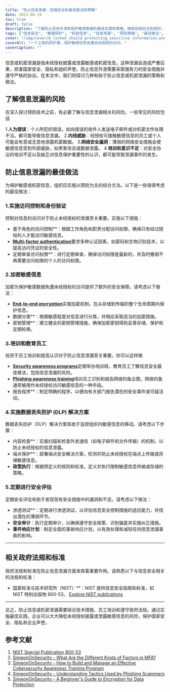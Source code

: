 ```yaml
---
title: "防止信息泄漏：加强安全的最佳做法和策略"
date: 2023-06-19
toc: true
draft: false
description: "了解防止信息外泄和保护敏感数据的最佳实践和策略，确保加强安全和保护。"
tags: ["信息安全", "数据保护", "机密信息", "信息泄漏", "预防策略", "最佳做法", "访问控制", "加密", "员工培训", "网络安全", "防止数据丢失", "安全评估", "政府法规", "NIST", "内部威胁", "网络安全漏洞", "人为错误", "宣传计划", "网络钓鱼意识", "DLP 解决方案", "基于角色的访问控制", "多因素认证", "加密密钥管理", "端点保护", "内容检查", "安全审计", "渗透测试", "事件响应规划", "安全协议", "信息保护"]
cover: "/img/cover/A_locked_shield_protecting_sensitive_information.png"
coverAlt: "一个上锁的防护罩，保护敏感信息免遭未经授权的访问。"
coverCaption: ""
---
```


信息或机密泄漏是指未经授权披露或泄露敏感或机密信息。这种泄漏会造成严重后果，损害国家安全、隐私和组织声誉。防止信息外泄需要采取强有力的安全措施并遵守严格的协议。在本文中，我们将探讨几种有助于防止信息或机密泄漏的策略和做法。

## 了解信息泄漏的风险

在深入探讨预防技术之前，有必要了解与信息泄漏相关的风险。一些常见的风险包括

1.**人为错误**：个人所犯的错误，如向错误的收件人发送电子邮件或对机密文件处理不当，都可能导致信息泄漏。
2.**内线威胁**：经授权可接触敏感信息的员工或个人可能会有意或无意地泄露机密数据。
3.**网络安全漏洞**：薄弱的网络安全措施会使敏感信息受到外部威胁，如黑客攻击或数据泄露。
4.**培训和意识不足**：对安全协议的培训不足以及缺乏对信息保护重要性的认识，都可能导致泄漏事件的发生。

## 防止信息泄漏的最佳做法

为保护敏感或机密信息，组织应实施以预防为主的综合方法。以下是一些值得考虑的最佳做法：

### 1.实施访问控制和身份验证

控制对信息的访问对于防止未经授权的泄漏至关重要。实施以下措施：

- 基于角色的访问控制**：根据工作角色和职责分配访问权限，确保只有经过授权的人才能访问敏感信息。
- [**Multi-factor authentication**](https://simeononsecurity.com/articles/what-are-the-diferent-kinds-of-factors-in-mfa/)要求多种认证因素，如密码和生物识别技术，以提高访问凭证的安全性。
- 定期审查访问权限**：进行定期审查，确保访问权限是最新的，并及时撤销不再需要访问权限的个人的访问权限。

### 2.加密敏感信息

加密为保护敏感数据免遭未经授权的访问提供了额外的安全保障。请考虑以下做法：

- [**End-to-end encryption**](https://simeononsecurity.com/articles/a-beginners-guide-to-using-encryption-for-data-protection/)实施加密机制，在从存储到传输的整个生命周期内保护信息。
- 数据分类**：根据敏感程度对信息进行分类，并相应采取适当的加密措施。
- 密钥管理**：建立健全的密钥管理措施，确保加密密钥得到妥善存储、保护和定期轮换。

### 3.培训和教育员工

投资于员工培训和提高认识对于防止信息泄漏至关重要。你可以这样做

- [**Security awareness programs**](https://simeononsecurity.com/articles/how-to-build-and-manage-an-effective-cybersecurity-awareness-training-program/)定期举办培训班，教育员工了解信息安全最佳做法，包括信息泄漏的风险。
- [**Phishing awareness training**](https://simeononsecurity.com/articles/understanding-tactics-used-by-phising-scammers/)培训员工识别和报告网络钓鱼企图，网络钓鱼通常被用作未经授权访问敏感信息的一种手段。
- 报告程序**：制定明确的程序，以便向有关部门报告潜在的安全事件或可疑活动。

### 4.实施数据丢失防护 (DLP) 解决方案

数据丢失防护（DLP）解决方案有助于监控组织内敏感信息的移动。请考虑以下步骤：

- 内容检查**：实施扫描和检查外发通信（如电子邮件和文件传输）的机制，以防止未经授权的信息泄露。
- 端点保护**：部署端点安全解决方案，检测并防止未经授权在端点上传输或存储敏感信息。
- **政策执行**：根据预定义的规则和标准，定义并执行限制敏感信息传输或存储的策略。

### 5.定期进行安全评估

定期安全评估有助于发现现有安全措施中的漏洞和不足。请考虑以下做法：

- 渗透测试**：定期进行渗透测试，以评估信息安全控制措施的适应能力，并找出潜在的薄弱环节。
- **安全审计**：执行定期审计，以确保遵守安全政策、识别偏差并实施纠正措施。
- **事件响应计划**：制定全面的事故响应计划，以有效处理和减轻任何信息泄漏事故的影响。

______

## 相关政府法规和标准

政府法规和标准在防止信息泄漏方面发挥着重要作用。请熟悉以下与信息安全相关的法规和标准：

- 国家标准与技术研究所（NIST）**：NIST 提供信息安全指南和标准，如 NIST 特别出版物 800-53。 [Explore NIST publications](https://csrc.nist.gov/publications/detail/sp/800-53/rev-5/final)

______

总之，防止信息或机密泄漏需要结合技术措施、员工培训和遵守政府法规。通过实施最佳实践，企业可以大大降低未经授权披露或泄露敏感信息的风险，保护国家安全、隐私和企业声誉。

## 参考文献

1. [NIST Special Publication 800-53](https://csrc.nist.gov/publications/detail/sp/800-53/rev-5/final)
2. [SimeonOnSecurity - What Are the Different Kinds of Factors in MFA?](https://simeononsecurity.com/articles/what-are-the-diferent-kinds-of-factors-in-mfa/)
3. [SimeonOnSecurity - How to Build and Manage an Effective Cybersecurity Awareness Training Program](https://simeononsecurity.com/articles/how-to-build-and-manage-an-effective-cybersecurity-awareness-training-program/)
4. [SimeonOnSecurity - Understanding Tactics Used by Phishing Scammers](https://simeononsecurity.com/articles/understanding-tactics-used-by-phising-scammers/)
5. [SimeonOnSecurity - A Beginner's Guide to Encryption for Data Protection](https://simeononsecurity.com/articles/a-beginners-guide-to-using-encryption-for-data-protection/)

